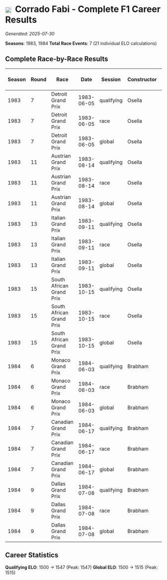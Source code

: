 # <img src="https://upload.wikimedia.org/wikipedia/commons/0/03/Flag_of_Italy.svg" alt="Italy" width="20" height="auto" style="vertical-align: middle; margin-right: 5px;" onerror="this.outerHTML='🇮🇹'; this.style.marginRight='5px';"/> Corrado Fabi - Complete F1 Career Results

*Generated: 2025-07-30*

**Seasons**: 1983, 1984
**Total Race Events**: 7 (21 individual ELO calculations)

## Complete Race-by-Race Results

| Season | Round | Race | Date | Session | Constructor | Position | Starting ELO | ELO Change | Final ELO | Teammate | Teammate Position | Teammate Starting ELO | Teammate ELO Change | Teammate Final ELO |
|--------|-------|------|------|---------|-------------|----------|--------------|------------|-----------|----------|-------------------|----------------------|---------------------|-------------------|
| 1983 | 7 | Detroit Grand Prix | 1983-06-05 | qualifying | Osella | 0 | 1500 | +32 | 1532 | <img src="https://upload.wikimedia.org/wikipedia/commons/0/03/Flag_of_Italy.svg" alt="Italy" width="20" height="auto" style="vertical-align: middle; margin-right: 5px;" onerror="this.outerHTML='🇮🇹'; this.style.marginRight='5px';"/> Piercarlo Ghinzani | 24 | N/A | N/A | N/A |
| 1983 | 7 | Detroit Grand Prix | 1983-06-05 | race | Osella | DNF | 1500 | N/A | 1500 | <img src="https://upload.wikimedia.org/wikipedia/commons/0/03/Flag_of_Italy.svg" alt="Italy" width="20" height="auto" style="vertical-align: middle; margin-right: 5px;" onerror="this.outerHTML='🇮🇹'; this.style.marginRight='5px';"/> Piercarlo Ghinzani | DNF | N/A | N/A | N/A |
| 1983 | 7 | Detroit Grand Prix | 1983-06-05 | global | Osella | Q:0/R:DNF | 1500 | +10 | 1510 | <img src="https://upload.wikimedia.org/wikipedia/commons/0/03/Flag_of_Italy.svg" alt="Italy" width="20" height="auto" style="vertical-align: middle; margin-right: 5px;" onerror="this.outerHTML='🇮🇹'; this.style.marginRight='5px';"/> Piercarlo Ghinzani | Q:24/R:DNF | N/A | N/A | N/A |
| 1983 | 11 | Austrian Grand Prix | 1983-08-14 | qualifying | Osella | 26 | 1532 | -38 | 1494 | <img src="https://upload.wikimedia.org/wikipedia/commons/0/03/Flag_of_Italy.svg" alt="Italy" width="20" height="auto" style="vertical-align: middle; margin-right: 5px;" onerror="this.outerHTML='🇮🇹'; this.style.marginRight='5px';"/> Piercarlo Ghinzani | 25 | N/A | N/A | N/A |
| 1983 | 11 | Austrian Grand Prix | 1983-08-14 | race | Osella | 10 | 1500 | N/A | 1500 | <img src="https://upload.wikimedia.org/wikipedia/commons/0/03/Flag_of_Italy.svg" alt="Italy" width="20" height="auto" style="vertical-align: middle; margin-right: 5px;" onerror="this.outerHTML='🇮🇹'; this.style.marginRight='5px';"/> Piercarlo Ghinzani | DNF | N/A | N/A | N/A |
| 1983 | 11 | Austrian Grand Prix | 1983-08-14 | global | Osella | Q:26/R:10 | 1510 | -11 | 1498 | <img src="https://upload.wikimedia.org/wikipedia/commons/0/03/Flag_of_Italy.svg" alt="Italy" width="20" height="auto" style="vertical-align: middle; margin-right: 5px;" onerror="this.outerHTML='🇮🇹'; this.style.marginRight='5px';"/> Piercarlo Ghinzani | Q:25/R:DNF | N/A | N/A | N/A |
| 1983 | 13 | Italian Grand Prix | 1983-09-11 | qualifying | Osella | 25 | 1494 | -31 | 1463 | <img src="https://upload.wikimedia.org/wikipedia/commons/0/03/Flag_of_Italy.svg" alt="Italy" width="20" height="auto" style="vertical-align: middle; margin-right: 5px;" onerror="this.outerHTML='🇮🇹'; this.style.marginRight='5px';"/> Piercarlo Ghinzani | 23 | N/A | N/A | N/A |
| 1983 | 13 | Italian Grand Prix | 1983-09-11 | race | Osella | DNF | 1500 | N/A | 1500 | <img src="https://upload.wikimedia.org/wikipedia/commons/0/03/Flag_of_Italy.svg" alt="Italy" width="20" height="auto" style="vertical-align: middle; margin-right: 5px;" onerror="this.outerHTML='🇮🇹'; this.style.marginRight='5px';"/> Piercarlo Ghinzani | DNF | N/A | N/A | N/A |
| 1983 | 13 | Italian Grand Prix | 1983-09-11 | global | Osella | Q:25/R:DNF | 1498 | -9 | 1489 | <img src="https://upload.wikimedia.org/wikipedia/commons/0/03/Flag_of_Italy.svg" alt="Italy" width="20" height="auto" style="vertical-align: middle; margin-right: 5px;" onerror="this.outerHTML='🇮🇹'; this.style.marginRight='5px';"/> Piercarlo Ghinzani | Q:23/R:DNF | N/A | N/A | N/A |
| 1983 | 15 | South African Grand Prix | 1983-10-15 | qualifying | Osella | 25 | 1463 | +39 | 1502 | <img src="https://upload.wikimedia.org/wikipedia/commons/0/03/Flag_of_Italy.svg" alt="Italy" width="20" height="auto" style="vertical-align: middle; margin-right: 5px;" onerror="this.outerHTML='🇮🇹'; this.style.marginRight='5px';"/> Piercarlo Ghinzani | 26 | N/A | N/A | N/A |
| 1983 | 15 | South African Grand Prix | 1983-10-15 | race | Osella | DNF | 1500 | N/A | 1500 | <img src="https://upload.wikimedia.org/wikipedia/commons/0/03/Flag_of_Italy.svg" alt="Italy" width="20" height="auto" style="vertical-align: middle; margin-right: 5px;" onerror="this.outerHTML='🇮🇹'; this.style.marginRight='5px';"/> Piercarlo Ghinzani | DNF | N/A | N/A | N/A |
| 1983 | 15 | South African Grand Prix | 1983-10-15 | global | Osella | Q:25/R:DNF | 1489 | +12 | 1501 | <img src="https://upload.wikimedia.org/wikipedia/commons/0/03/Flag_of_Italy.svg" alt="Italy" width="20" height="auto" style="vertical-align: middle; margin-right: 5px;" onerror="this.outerHTML='🇮🇹'; this.style.marginRight='5px';"/> Piercarlo Ghinzani | Q:26/R:DNF | N/A | N/A | N/A |
| 1984 | 6 | Monaco Grand Prix | 1984-06-03 | qualifying | Brabham | 15 | 1502 | -7 | 1495 | <img src="https://upload.wikimedia.org/wikipedia/commons/0/05/Flag_of_Brazil.svg" alt="Brazil" width="20" height="auto" style="vertical-align: middle; margin-right: 5px;" onerror="this.outerHTML='🇧🇷'; this.style.marginRight='5px';"/> Nelson Piquet | 9 | N/A | N/A | N/A |
| 1984 | 6 | Monaco Grand Prix | 1984-06-03 | race | Brabham | DNF | 1500 | N/A | 1500 | <img src="https://upload.wikimedia.org/wikipedia/commons/0/05/Flag_of_Brazil.svg" alt="Brazil" width="20" height="auto" style="vertical-align: middle; margin-right: 5px;" onerror="this.outerHTML='🇧🇷'; this.style.marginRight='5px';"/> Nelson Piquet | DNF | N/A | N/A | N/A |
| 1984 | 6 | Monaco Grand Prix | 1984-06-03 | global | Brabham | Q:15/R:DNF | 1501 | -2 | 1499 | <img src="https://upload.wikimedia.org/wikipedia/commons/0/05/Flag_of_Brazil.svg" alt="Brazil" width="20" height="auto" style="vertical-align: middle; margin-right: 5px;" onerror="this.outerHTML='🇧🇷'; this.style.marginRight='5px';"/> Nelson Piquet | Q:9/R:DNF | N/A | N/A | N/A |
| 1984 | 7 | Canadian Grand Prix | 1984-06-17 | qualifying | Brabham | 16 | 1495 | -6 | 1489 | <img src="https://upload.wikimedia.org/wikipedia/commons/0/05/Flag_of_Brazil.svg" alt="Brazil" width="20" height="auto" style="vertical-align: middle; margin-right: 5px;" onerror="this.outerHTML='🇧🇷'; this.style.marginRight='5px';"/> Nelson Piquet | 1 | N/A | N/A | N/A |
| 1984 | 7 | Canadian Grand Prix | 1984-06-17 | race | Brabham | DNF | 1500 | N/A | 1500 | <img src="https://upload.wikimedia.org/wikipedia/commons/0/05/Flag_of_Brazil.svg" alt="Brazil" width="20" height="auto" style="vertical-align: middle; margin-right: 5px;" onerror="this.outerHTML='🇧🇷'; this.style.marginRight='5px';"/> Nelson Piquet | 1 | N/A | N/A | N/A |
| 1984 | 7 | Canadian Grand Prix | 1984-06-17 | global | Brabham | Q:16/R:DNF | 1499 | -2 | 1497 | <img src="https://upload.wikimedia.org/wikipedia/commons/0/05/Flag_of_Brazil.svg" alt="Brazil" width="20" height="auto" style="vertical-align: middle; margin-right: 5px;" onerror="this.outerHTML='🇧🇷'; this.style.marginRight='5px';"/> Nelson Piquet | Q:1/R:1 | N/A | N/A | N/A |
| 1984 | 9 | Dallas Grand Prix | 1984-07-08 | qualifying | Brabham | 11 | 1489 | +58 | 1547 | <img src="https://upload.wikimedia.org/wikipedia/commons/0/05/Flag_of_Brazil.svg" alt="Brazil" width="20" height="auto" style="vertical-align: middle; margin-right: 5px;" onerror="this.outerHTML='🇧🇷'; this.style.marginRight='5px';"/> Nelson Piquet | 12 | N/A | N/A | N/A |
| 1984 | 9 | Dallas Grand Prix | 1984-07-08 | race | Brabham | 7 | 1500 | N/A | 1500 | <img src="https://upload.wikimedia.org/wikipedia/commons/0/05/Flag_of_Brazil.svg" alt="Brazil" width="20" height="auto" style="vertical-align: middle; margin-right: 5px;" onerror="this.outerHTML='🇧🇷'; this.style.marginRight='5px';"/> Nelson Piquet | DNF | N/A | N/A | N/A |
| 1984 | 9 | Dallas Grand Prix | 1984-07-08 | global | Brabham | Q:11/R:7 | 1497 | +17 | 1515 | <img src="https://upload.wikimedia.org/wikipedia/commons/0/05/Flag_of_Brazil.svg" alt="Brazil" width="20" height="auto" style="vertical-align: middle; margin-right: 5px;" onerror="this.outerHTML='🇧🇷'; this.style.marginRight='5px';"/> Nelson Piquet | Q:12/R:DNF | N/A | N/A | N/A |

## Career Statistics

**Qualifying ELO**: 1500 → 1547 (Peak: 1547)
**Global ELO**: 1500 → 1515 (Peak: 1515)
